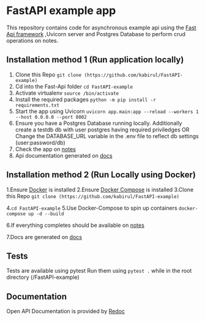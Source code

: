 # FastAPI example app

This repository contains code for asynchronous example api using the [Fast Api framework](https://fastapi.tiangolo.com/) ,Uvicorn server and Postgres Database to perform crud operations on notes.

## Installation method 1 (Run application locally)

1. Clone this Repo `git clone (https://github.com/kabirul/FastAPI-example)`
2. Cd into the Fast-Api folder
   `cd FastAPI-example`
3. Activate virtualenv
   `source /bin/activate`
4. Install the required packages
   `python -m pip install -r requirements.txt`
5. Start the app using Uvicorn
   `uvicorn app.main:app --reload --workers 1 --host 0.0.0.0 --port 8002`
6. Ensure you have a Postgres Database running locally.
   Additionally create a testdb db with user postgres having required priviledges
   OR
   Change the DATABASE_URL variable in the .env file to reflect db settings (user:password/db)
7. Check the app on [notes](http://localhost:8002/notes)
8. Api documentation generated on [docs](http://localhost:8002/docs)

## Installation method 2 (Run Locally using Docker)
1.Ensure [Docker](https://docs.docker.com/install/) is installed
2.Ensure [Docker Compose](https://docs.docker.com/compose/install/) is installed
3.Clone this Repo
`git clone (https://github.com/kabirul/FastAPI-example)`

4.`cd FastAPI-example`
5.Use Docker-Compose to spin up containers `docker-compose up -d --build`

6.If everything completes should be available on [notes](http://localhost:8002/notes)

7.Docs are generated on [docs](http://localhost:8002/docs)

## Tests

Tests are available using pytest
Run them using `pytest .` while in the root directory (/FastAPI-example)

## Documentation
Open API Documentation is provided by [Redoc](http://localhost:8002/redoc)
